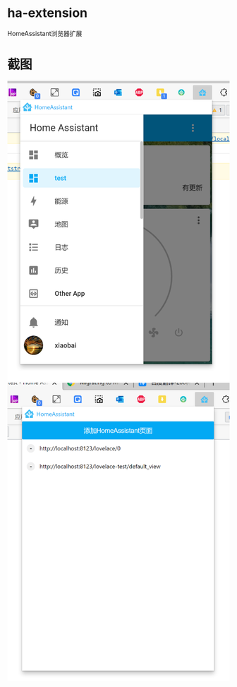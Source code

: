 # ha-extension
HomeAssistant浏览器扩展


# 截图
![screenshots/1.png](screenshots/1.png)
![screenshots/2.png](screenshots/2.png)